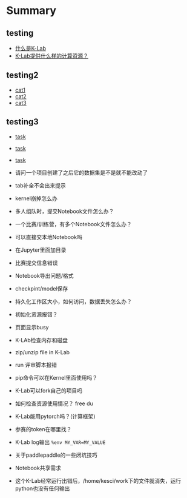 # Summary
## testing
* [什么是K-Lab](6th-answer.md)
* [K-Lab提供什么样的计算资源？](1st-answer.md)
## testing2
* [cat1](cat1.md)
* [cat2](cat2.md)
* [cat3](cat3.md)
## testing3
* [task]()
* [task]()
* [task]()


* 请问一个项目创建了之后它的数据集是不是就不能改动了
* tab补全不会出来提示
* kernel崩掉怎么办
* 多人组队时，提交Notebook文件怎么办？
* 一个比赛/训练营，有多个Notebook文件怎么办？
* 可以直接交本地Notebook吗
* 在Jupyter里面加目录
* 比赛提交信息错误
* Notebook导出问题/格式
* checkpint/model保存
* 持久化工作区大小，如何访问，数据丢失怎么办？
* 初始化资源报错？
* 页面显示busy
* K-LAb检查内存和磁盘
* zip/unzip file in K-Lab
* run 评审脚本报错
* pip命令可以在Kernel里面使用吗？
* K-Lab可以fork自己的项目吗
* 如何检查资源使用情况？ free du
* K-Lab能用pytorch吗？(计算框架)
* 参赛的token在哪里找？
* K-Lab log输出 `%env MY_VAR=MY_VALUE`
* 关于paddlepaddle的一些闭坑技巧
* Notebook共享需求
* 这个K-Lab经常运行出错后，/home/kesci/work下的文件就消失，运行python也没有任何输出 